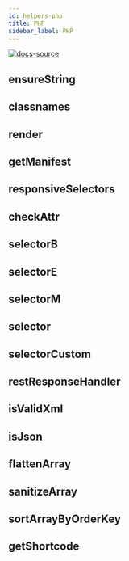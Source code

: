```yaml
---
id: helpers-php
title: PHP
sidebar_label: PHP
---
```


[![docs-source](https://img.shields.io/badge/source-eigthshift--libs-blue?style=for-the-badge&logo=php&labelColor=2a2a2a)](https://github.com/infinum/eightshift-libs)

## ensureString

## classnames

## render

## getManifest

## responsiveSelectors

## checkAttr

## selectorB

## selectorE

## selectorM

## selector

## selectorCustom

## restResponseHandler

## isValidXml

## isJson

## flattenArray

## sanitizeArray

## sortArrayByOrderKey

## getShortcode
